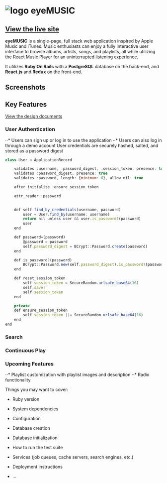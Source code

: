 # ![logo] eyeMUSIC

## [View the live site](https://eyemusic.herokuapp.com/ "eyeMUSIC")

**eyeMUSIC** is a single-page, full stack web application inspired by Apple Music and iTunes. Music enthusiasts can enjoy a fully interactive user interface to browse albums, artists, songs, and playlists, all while utilizing the React Music Player for an uninterrupted listening experience.

It utilizes **Ruby On Rails** with a **PostgreSQL** database on the back-end, and **React.js** and **Redux** on the front-end.

## Screenshots


## Key Features

[View the design documents](https://github.com/kmoonwright/eyeMusic_fullstack/wiki "eyeMUSIC Wiki")


### User Authentication
⋅⋅* Users can sign up or log in to use the application
⋅⋅* Users can also log in through a demo account
User credentials are securely hashed, salted, and stored as a password digest

```javascript
class User < ApplicationRecord

    validates :username, :password_digest, :session_token, presence: true
    validates :password_digest, presence: true
    validates :password, length: {minimum: 6}, allow_nil: true

    after_initialize :ensure_session_token

    attr_reader :password
    

    def self.find_by_credentials(username, password)
        user = User.find_by(username: username)
        return nil unless user && user.is_password?(password)
        user
    end

    def password=(password)
        @password = password
        self.password_digest = BCrypt::Password.create(password)
    end

    def is_password?(password)
        BCrypt::Password.new(self.password_digest).is_password?(password)
    end

    def reset_session_token
        self.session_token = SecureRandom.urlsafe_base64(16)
        self.save!
        self.session_token
    end

    private
    def ensure_session_token
        self.session_token ||= SecureRandom.urlsafe_base64(16)
    end
end
```

### Search

### Continuous Play

### Upcoming Features
⋅⋅* Playlist customization with playlist images and description
⋅⋅* Radio functionality


[logo]: https://github.com/kmoonwright/eyeMusic_fullstack/blob/master/app/assets/images/icon-eyemusic-logo.png "eyeMUSIC Logo"


Things you may want to cover:

* Ruby version

* System dependencies

* Configuration

* Database creation

* Database initialization

* How to run the test suite

* Services (job queues, cache servers, search engines, etc.)

* Deployment instructions

* ...
